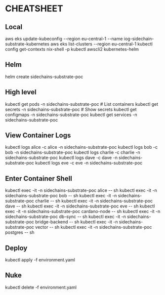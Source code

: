 # CHEATSHEET

## Local
aws eks update-kubeconfig --region eu-central-1 --name  iog-sidechain-substrate-kubernetes
aws eks list-clusters --region eu-central-1
kubectl config get-contexts
nix-shell -p kubectl awscli2 kubernetes-helm

## Helm
helm create sidechains-substrate-poc

## High level
kubectl get pods -n sidechains-substrate-poc # List containers
kubectl get secrets -n sidechains-substrate-poc # Show secrets
kubectl get configmaps -n sidechains-substrate-poc
kubectl get services -n sidechains-substrate-poc

## View Container Logs
kubectl logs alice -c alice -n sidechains-substrate-poc
kubectl logs bob -c bob -n sidechains-substrate-poc
kubectl logs charlie -c charlie -n sidechains-substrate-poc
kubectl logs dave -c dave -n sidechains-substrate-poc
kubectl logs eve -c eve -n sidechains-substrate-poc

## Enter Container Shell
kubectl exec -it -n sidechains-substrate-poc alice -- sh
kubectl exec -it -n sidechains-substrate-poc bob -- sh
kubectl exec -it -n sidechains-substrate-poc charlie -- sh
kubectl exec -it -n sidechains-substrate-poc dave -- sh
kubectl exec -it -n sidechains-substrate-poc eve -- sh
kubectl exec -it -n sidechains-substrate-poc cardano-node -- sh
kubectl exec -it -n sidechains-substrate-poc db-sync -- sh
kubectl exec -it -n sidechains-substrate-poc bridge-backend -- sh
kubectl exec -it -n sidechains-substrate-poc vector -- sh
kubectl exec -it -n sidechains-substrate-poc postgres -- sh

## Deploy
kubectl apply -f environment.yaml

## Nuke
kubectl delete -f environment.yaml
